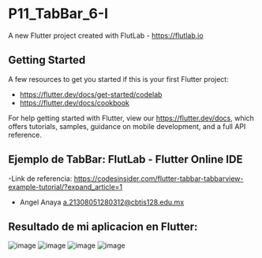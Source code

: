 # P11_TabBar_6-I

A new Flutter project created with FlutLab - https://flutlab.io

## Getting Started

A few resources to get you started if this is your first Flutter project:

- https://flutter.dev/docs/get-started/codelab
- https://flutter.dev/docs/cookbook

For help getting started with Flutter, view our
https://flutter.dev/docs, which offers tutorials,
samples, guidance on mobile development, and a full API reference.

## Ejemplo de TabBar: FlutLab - Flutter Online IDE

-Link de referencia: https://codesinsider.com/flutter-tabbar-tabbarview-example-tutorial/?expand_article=1
- Angel Anaya a.21308051280312@cbtis128.edu.mx

## Resultado de mi aplicacion en Flutter:
![image](https://github.com/AnayaMarinAngelAlejandro/P11_TabBar_6-I/assets/143743148/870bec65-10b9-4fff-a8af-f13d23debb08)
![image](https://github.com/AnayaMarinAngelAlejandro/P11_TabBar_6-I/assets/143743148/70516aff-83a6-4ed4-9e01-e090b824feda)
![image](https://github.com/AnayaMarinAngelAlejandro/P11_TabBar_6-I/assets/143743148/608c032f-e00e-46f0-8d64-bfbe66961b6a)
![image](https://github.com/AnayaMarinAngelAlejandro/P11_TabBar_6-I/assets/143743148/09453d07-4f3c-4dd2-920d-c7f2ad52dc1c)




